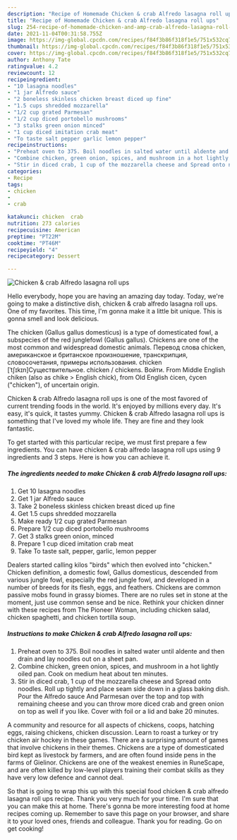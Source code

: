 ```yaml
---
description: "Recipe of Homemade Chicken & crab Alfredo lasagna roll ups"
title: "Recipe of Homemade Chicken & crab Alfredo lasagna roll ups"
slug: 254-recipe-of-homemade-chicken-and-amp-crab-alfredo-lasagna-roll-ups
date: 2021-11-04T00:31:58.755Z
image: https://img-global.cpcdn.com/recipes/f84f3b86f318f1e5/751x532cq70/chicken-crab-alfredo-lasagna-roll-ups-recipe-main-photo.jpg
thumbnail: https://img-global.cpcdn.com/recipes/f84f3b86f318f1e5/751x532cq70/chicken-crab-alfredo-lasagna-roll-ups-recipe-main-photo.jpg
cover: https://img-global.cpcdn.com/recipes/f84f3b86f318f1e5/751x532cq70/chicken-crab-alfredo-lasagna-roll-ups-recipe-main-photo.jpg
author: Anthony Tate
ratingvalue: 4.2
reviewcount: 12
recipeingredient:
- "10 lasagna noodles"
- "1 jar Alfredo sauce"
- "2 boneless skinless chicken breast diced up fine"
- "1.5 cups shredded mozzarella"
- "1/2 cup grated Parmesan"
- "1/2 cup diced portobello mushrooms"
- "3 stalks green onion minced"
- "1 cup diced imitation crab meat"
- "To taste salt pepper garlic lemon pepper"
recipeinstructions:
- "Preheat oven to 375. Boil noodles in salted water until aldente and then drain and lay noodles out on a sheet pan."
- "Combine chicken, green onion, spices, and mushroom in a hot lightly oiled pan. Cook on medium heat about ten minutes."
- "Stir in diced crab, 1 cup of the mozzarella cheese and Spread onto noodles. Roll up tightly and place seam side down in a glass baking dish. Pour the Alfredo sauce And Parmesan over the top and top with remaining cheese and you can throw more diced crab and green onion on top as well if you like. Cover with foil or a lid and bake 20 minutes."
categories:
- Recipe
tags:
- chicken
- 
- crab

katakunci: chicken  crab 
nutrition: 273 calories
recipecuisine: American
preptime: "PT22M"
cooktime: "PT46M"
recipeyield: "4"
recipecategory: Dessert

---
```



![Chicken &amp; crab Alfredo lasagna roll ups](https://img-global.cpcdn.com/recipes/f84f3b86f318f1e5/751x532cq70/chicken-crab-alfredo-lasagna-roll-ups-recipe-main-photo.jpg)

Hello everybody, hope you are having an amazing day today. Today, we're going to make a distinctive dish, chicken &amp; crab alfredo lasagna roll ups. One of my favorites. This time, I'm gonna make it a little bit unique. This is gonna smell and look delicious.

The chicken (Gallus gallus domesticus) is a type of domesticated fowl, a subspecies of the red junglefowl (Gallus gallus). Chickens are one of the most common and widespread domestic animals. Перевод слова chicken, американское и британское произношение, транскрипция, словосочетания, примеры использования. chicken [ˈtʃɪkɪn]Существительное. chicken / chickens. Войти. From Middle English chiken (also as chike &gt; English chick), from Old English ċicen, ċycen (&#34;chicken&#34;), of uncertain origin.

Chicken &amp; crab Alfredo lasagna roll ups is one of the most favored of current trending foods in the world. It's enjoyed by millions every day. It's easy, it's quick, it tastes yummy. Chicken &amp; crab Alfredo lasagna roll ups is something that I've loved my whole life. They are fine and they look fantastic.


To get started with this particular recipe, we must first prepare a few ingredients. You can have chicken &amp; crab alfredo lasagna roll ups using 9 ingredients and 3 steps. Here is how you can achieve it.

<!--inarticleads1-->

##### The ingredients needed to make Chicken &amp; crab Alfredo lasagna roll ups:

1. Get 10 lasagna noodles
1. Get 1 jar Alfredo sauce
1. Take 2 boneless skinless chicken breast diced up fine
1. Get 1.5 cups shredded mozzarella
1. Make ready 1/2 cup grated Parmesan
1. Prepare 1/2 cup diced portobello mushrooms
1. Get 3 stalks green onion, minced
1. Prepare 1 cup diced imitation crab meat
1. Take To taste salt, pepper, garlic, lemon pepper


Dealers started calling kilos &#34;birds&#34; which then evolved into &#34;chicken.&#34; Chicken definition, a domestic fowl, Gallus domesticus, descended from various jungle fowl, especially the red jungle fowl, and developed in a number of breeds for its flesh, eggs, and feathers. Chickens are common passive mobs found in grassy biomes. There are no rules set in stone at the moment, just use common sense and be nice. Rethink your chicken dinner with these recipes from The Pioneer Woman, including chicken salad, chicken spaghetti, and chicken tortilla soup. 

<!--inarticleads2-->

##### Instructions to make Chicken &amp; crab Alfredo lasagna roll ups:

1. Preheat oven to 375. Boil noodles in salted water until aldente and then drain and lay noodles out on a sheet pan.
1. Combine chicken, green onion, spices, and mushroom in a hot lightly oiled pan. Cook on medium heat about ten minutes.
1. Stir in diced crab, 1 cup of the mozzarella cheese and Spread onto noodles. Roll up tightly and place seam side down in a glass baking dish. Pour the Alfredo sauce And Parmesan over the top and top with remaining cheese and you can throw more diced crab and green onion on top as well if you like. Cover with foil or a lid and bake 20 minutes.


A community and resource for all aspects of chickens, coops, hatching eggs, raising chickens, chicken discussion. Learn to roast a turkey or try chicken air hockey in these games. There are a surprising amount of games that involve chickens in their themes. Chickens are a type of domesticated bird kept as livestock by farmers, and are often found inside pens in the farms of Gielinor. Chickens are one of the weakest enemies in RuneScape, and are often killed by low-level players training their combat skills as they have very low defence and cannot deal. 

So that is going to wrap this up with this special food chicken &amp; crab alfredo lasagna roll ups recipe. Thank you very much for your time. I'm sure that you can make this at home. There's gonna be more interesting food at home recipes coming up. Remember to save this page on your browser, and share it to your loved ones, friends and colleague. Thank you for reading. Go on get cooking!
